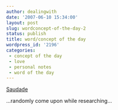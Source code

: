 ```yaml
---
author: dealingwith
date: '2007-06-10 15:34:00'
layout: post
slug: wordconcept-of-the-day-2
status: publish
title: word/concept of the day
wordpress_id: '2196'
categories:
 - concept of the day
 - love
 - personal notes
 - word of the day
---
```


[Saudade][1]

...randomly come upon while researching...

   [1]: http://en.wikipedia.org/wiki/Saudade


